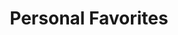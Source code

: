 ---
title: "Personal Favorites"
description: "A curated list of the ones I still come back to on occasion."
aliases: [/personal-favorites/]
menu:
  main:
    name: "Personal Favorites"
    identifier: "favorites"
    url: "/personal-favorites/"
    weight: -90
---